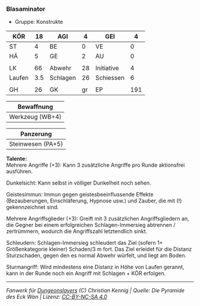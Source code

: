### Blasaminator  
- Gruppe: Konstrukte  

| KÖR | 18 | AGI | 4 | GEI | 4 |
| --- | --- | --- | --- | --- | --- |
| ST | 4 | BE | 0 | VE | 0 |
| HÄ | 5 | GE | 2 | AU | 0 |
|  |  |  |  |  |  |
| LK | 66 | Abwehr | 28 | Initiative | 4 |
| Laufen | 3.5 | Schlagen | 26 | Schiessen | 6 |
|  |  |  |  |  |  |
| GH | 26 | GK | gr | EP | 191 |


| Bewaffnung |
| --- |
| Werkzeug (WB+4) |


| Panzerung |
| --- |
| Steinwesen (PA+5) |


**Talente:**  
Mehrere Angriffe (+3): Kann 3 zusätzliche Angriffe pro Runde aktionsfrei ausführen.

Dunkelsicht: Kann selbst in völliger Dunkelheit noch sehen.

Geistesimmun: Immun gegen geistesbeeinflussende Effekte (Bezauberungen, Einschläferung, Hypnose usw.) und Zauber, die mit (!) gekennzeichnet sind.

Mehrere Angriffsglieder (+3): Greift mit 3 zusätzlichen Angriffsgliedern an, die Gegner bei einem erfolgreichen Schlagen-Immersieg abtrennen / zertrümmern, wodurch die Angriffszahl letztendlich sinkt.

Schleudern: Schlagen-Immersieg schleudert das Ziel (sofern 1+ Größenkategorie kleiner) Schaden/3 m fort. Das Ziel erleidet für die Distanz Sturzschaden, gegen den es normal Abwehr würfelt, und liegt am Boden.

Sturmangriff: Wird mindestens eine Distanz in Höhe von Laufen gerannt, kann in der Runde noch ein Angriff mit Schlagen + KÖR erfolgen.





___
*Fanwerk für [Dungeonslayers](https://www.dungeonslayers.net/) (C) Christian Kennig | Quelle: Die Pyramide des Eck Wan | Lizenz: [CC-BY-NC-SA 4.0](https://creativecommons.org/licenses/by-nc-sa/4.0/deed.de)*